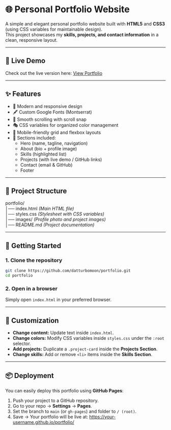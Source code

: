 # 🌐 Personal Portfolio Website

A simple and elegant personal portfolio website built with **HTML5** and **CSS3** (using CSS variables for maintainable design).  
This project showcases my **skills, projects, and contact information** in a clean, responsive layout.

---

## 🔗 Live Demo  

Check out the live version here: [View Portfolio](https://datturbomoon.github.io/portfolio)

---

## ✨ Features

- 🎨 Modern and responsive design  
- 🖋️ Custom Google Fonts (Montserrat)  
- 🎯 Smooth scrolling with scroll snap  
- 🎭 CSS variables for organized color management  
- 📱 Mobile-friendly grid and flexbox layouts  
- 🧩 Sections included:
  - Hero (name, tagline, navigation)
  - About (bio + profile image)
  - Skills (highlighted list)
  - Projects (with live demo / GitHub links)
  - Contact (email & GitHub)
  - Footer

---

## 📂 Project Structure

portfolio/  
│── index.html _(Main HTML file)_  
│── styles.css _(Stylesheet with CSS variables)_  
│── images/ _(Profile photo and project images)_  
│── README.md _(Project documentation)_  

---

## 🚀 Getting Started

### 1. Clone the repository
```bash
git clone https://github.com/datturbomoon/portfolio.git
cd portfolio
```

### 2. Open in a browser
Simply open `index.html` in your preferred browser.

---

## 🎨 Customization

- **Change content:** Update text inside `index.html`.  
- **Change colors:** Modify CSS variables inside `styles.css` under the `:root` selector.  
- **Add projects:** Duplicate a `.project-card` inside the **Projects Section**.  
- **Change skills:** Add or remove `<li>` items inside the **Skills Section**.  

---

## 📦 Deployment

You can easily deploy this portfolio using **GitHub Pages**:

1. Push your project to a GitHub repository.  
2. Go to your repo → **Settings** → **Pages**.  
3. Set the branch to `main` (or `gh-pages`) and folder to `/ (root)`.  
4. Save → Your portfolio will be live at: https://your-username.github.io/portfolio/
